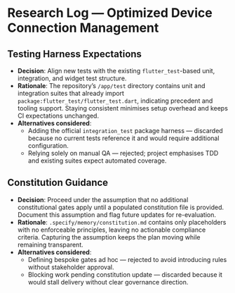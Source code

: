 # Research Log — Optimized Device Connection Management

## Testing Harness Expectations

- **Decision**: Align new tests with the existing `flutter_test`-based unit, integration, and widget test structure.  
- **Rationale**: The repository’s `/app/test` directory contains unit and integration suites that already import `package:flutter_test/flutter_test.dart`, indicating precedent and tooling support. Staying consistent minimises setup overhead and keeps CI expectations unchanged.  
- **Alternatives considered**: 
  - Adding the official `integration_test` package harness — discarded because no current tests reference it and would require additional configuration.
  - Relying solely on manual QA — rejected; project emphasises TDD and existing suites expect automated coverage.

## Constitution Guidance

- **Decision**: Proceed under the assumption that no additional constitutional gates apply until a populated constitution file is provided. Document this assumption and flag future updates for re-evaluation.  
- **Rationale**: `.specify/memory/constitution.md` contains only placeholders with no enforceable principles, leaving no actionable compliance criteria. Capturing the assumption keeps the plan moving while remaining transparent.  
- **Alternatives considered**: 
  - Defining bespoke gates ad hoc — rejected to avoid introducing rules without stakeholder approval.
  - Blocking work pending constitution update — discarded because it would stall delivery without clear governance direction.
